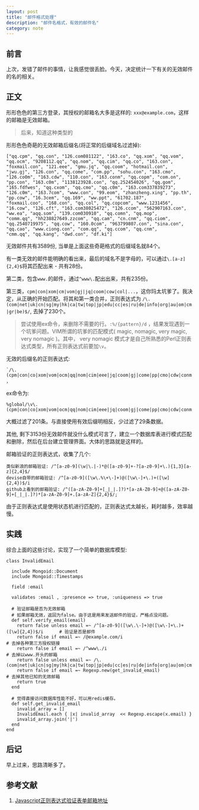 ```yaml
---
layout: post
title: "邮件格式处理"
description: "邮件名格式，有效的邮件名"
category: note
---
```


## 前言

上次，发错了邮件的事情，让我感觉很丢脸。今天，决定统计一下有关的无效邮件的名的相关。

## 正文

形形色色的第三方登录，其授权的邮箱名大多是这样的: `xxx@example.com`，这样的邮箱是无效邮箱。

> 后来，知道这种类型的

形形色色奇葩的无效邮箱后缀名(将正常的后缀域名过滤掉): 

```
["qq.cpm", "qq.con", "126.com081122", "163.co", "qq.xom", "qq.vom", "qq.ocm", "9208112.qq", "qq.nom", "qq.cim", "qq.co", "163.con", "foxmail.con", "121.eee", "gmu.jq", "qq.coom", "hotmail.con", 
"jwu.gj", "126.con", "qq.come", "com.pp", "sohu.con", "163.cmo", "126.co0m", "163.cdw", "110.con", "163.conm", "qq.copm", "com.on", "pp.con", "163.c0m", "1138123928.con", "qq.252454026", "qq.gom",
"165.fdfwes", "qq.cxom", "qq.cmo", "qq.c0m", "163.com337839273", "126.c0m", "163.7com", "www.con", "99.eom", "zhanzheng.xing", "pp.th", "pp.cow", "16.3cem", "qq.169", "ww.ppt", "61702.187", 
"foxmail.coo", "168.con", "qq.col", "qq.copcom", "www.1231456", "16.cow", "126.cft", "163.com38025472", "126.ccom", "562907163.con", "ww.ea", "aqq.som", "139.com030910", "qq.comn", "qq.mop", 
"comm.qq", "hh238827649.zzcom", "qq.cam", "cn.cnm", "qq.ciom", "qq.2540719975", "qq.cow", "160.0com", "963799807.con", "sina.con", "qq.cao", "www.ciong.con", "com.qq", "qq.ccom", "qq.cnm", 
"cmm.qq", "qq.kang", "dwd.con", "df.ki"] 
```

无效邮件共有3589份, 当单是上面这些奇葩格式的后缀域名就84个。

有一类无效的邮件能明确的看出来，最后的域名不是字母的，可以通过`\.[a-z]{2,4}$`将其匹配出来 - 共有28份。

第二类，包含`www.`的邮件，通过`^www\.`配出出来，共有235份。

第三类，`cpm|con|xom|cm|vom|gj|jq|coom|cow|col|...`，这你玛太坑爹了。我决定，从正确的开始匹配。将其和第一类合并，正则表达式为
`/\.(com|net|uk|cn|sg|my|hk|ca|tw|top|jp|edu|cc|es|ru|de|info|org|au|om|cm|gr|be)$/`, 去掉了230个。

> 尝试使用ex命令，来删除不需要的行。`:%/{pattern}/d` ，结果发现遇到一个坑爹问题。VIM所谓的坑爹的匹配模式( magic, nomagic, very magic, very nomagic )。其中，
> very nomagic 模式才是自己所熟悉的Perl正则表达式类型，所有正则表达式前要加`\v`。

无效的后缀名的正则表达式: 

    `/\.(cpm|con|co|xom|vom|ocm|qq|nom|cim|eee|jq|coom|gj|come|pp|cmo|cdw|conm|copm|on|gom|cxom|eom|xing|th|cow|ppt|coo|col|cft|ccom|ea|som|comn|mop|cam|cnm|ciom|cao|kang|ki)$` ，

ex命令为: 

    %global/\v\.(cpm|con|co|xom|vom|ocm|qq|nom|cim|eee|jq|coom|gj|come|pp|cmo|cdw|conm|copm|on|gom|cxom|eom|xing|th|cow|ppt|coo|col|cft|ccom|ea|som|comn|mop|cam|cnm|ciom|cao|kang|ki)$/d

大概过滤了201条。与直接使用有效后缀明相反，少过滤了29条数据。

其他, 剩下3153份无效邮件就没什么模式可言了，建立一个数据库表进行模式匹配和删除，然后在后台建立管理界面。大体的思路就是这样的。

邮箱验证的正则表达式，收集了几个: 

```
类似新浪的邮箱验证: /^[a-z0-9](\w|\.|-)*@([a-z0-9]+-?[a-z0-9]+\.){1,3}[a-z]{2,4}$/
devise自带的邮箱验证: /^[a-z0-9]([\w\.%\+\-]+)@([\w\-]+\.)+([\w]{2,4})$/i
github上看到的邮箱验证: /^([a-zA-Z0-9]+[_|_|.]?)*[a-zA-Z0-9]+@([a-zA-Z0-9]+[_|_|.]?)*[a-zA-Z0-9]+.[a-zA-Z]{2,4}$/;
```

由于正则表达式是使用状态机进行匹配的，正则表达式太越长，耗时越多，效率越慢。

## 实践

综合上面的这些讨论，实现了一个简单的数据库模型: 

```
class InvalidEmail
  
  include Mongoid::Document
  include Mongoid::Timestamps

  field :email

  validates :email , :presence => true, :uniqueness => true

  # 验证邮箱是否为无效邮箱
  # 如果邮箱无效，返回为false。由于这是用来发送邮件的验证，严格点没问题。
  def self.verify_email(email)
    return false unless email =~ /^[a-z0-9]([\w\.\-]+)@([\w\-]+\.)+([\w]{2,4})$/i      # 验证是否是邮件
    return false if email =~ /@example.com/i                                           # 去掉各种第三方授权链接
    return false if email =~ /^www\./i                                                 # 去掉以www.开头的邮箱
    return false unless email =~ /\.(com|net|uk|cn|sg|my|hk|ca|tw|top|jp|edu|cc|es|ru|de|info|org|au|om|cm|gr|be)$/
    return false if email =~ Regexp.new(get_invalid_email)                             # 去掉其他已知的无效邮箱
    return true
  end

  # 觉得直接访问数据库性能不好，可以用redis缓存。
  def self.get_invalid_email
    invalid_array = []
    InvalidEmail.each { |x| invalid_array  << Regexp.escape(x.email) }
    invalid_array.join('|')
  end
end
```

## 后记

早上过来，思路清晰多了。

## 参考文献

1. [Javascript正则表达式验证表单邮箱地址](http://www.tuicool.com/articles/AR3iqa)
